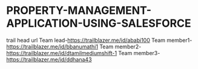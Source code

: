 # PROPERTY-MANAGEMENT-APPLICATION-USING-SALESFORCE
trail head url
Team lead-https://trailblazer.me/id/ababi100
Team member1-https://trailblazer.me/id/bbanumathi1
Team member2-https://trailblazer.me/id/dtamilmediumshift-1 
Team member3-https://trailblazer.me/id/ddhana43
